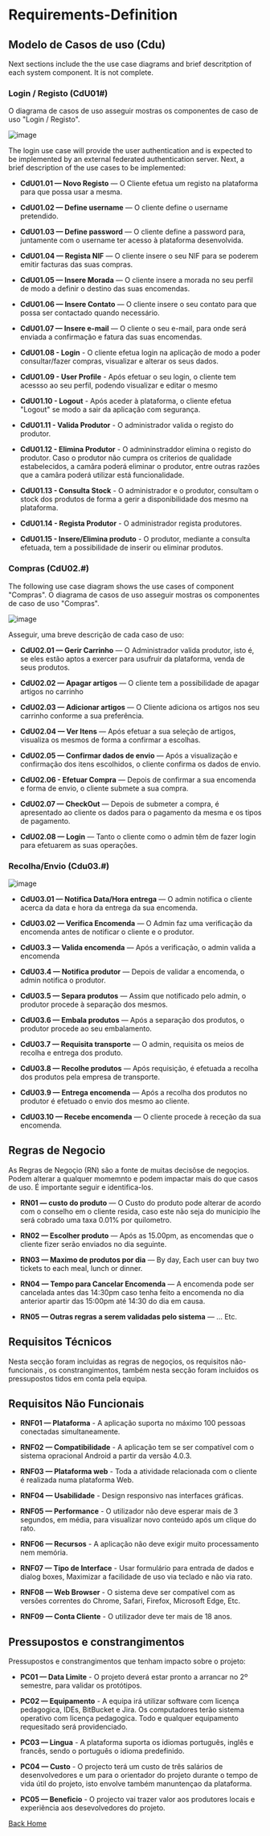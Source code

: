 # Requirements-Definition

## Modelo de Casos de uso (Cdu)
Next sections include the the use case diagrams and brief descritption of each system component. It is not complete. 

### Login / Registo (CdU01#)
O diagrama de casos de uso asseguir mostras os componentes de caso de uso "Login / Registo".

![image](Images\UC_Login-Registo.JPG)

The login use case will provide the user authentication and is expected to be implemented by an external federated authentication server. Next, a brief description of the use cases to be implemented:

* **CdU01.01 — Novo Registo** — O Cliente efetua um registo na plataforma para que possa usar a mesma.

* **CdU01.02 — Define username** — O cliente define o username pretendido.

* **CdU01.03 — Define password** — O cliente define a password para, juntamente com o username ter acesso à plataforma desenvolvida.

* **CdU01.04 — Regista NIF** — O cliente insere o seu NIF para se poderem emitir facturas das suas compras.

* **CdU01.05 — Insere Morada** — O cliente insere a morada no seu perfil de modo a definir o destino das suas encomendas.

* **CdU01.06 — Insere Contato** — O cliente insere o seu contato para que possa ser contactado quando necessário.

* **CdU01.07 — Insere e-mail** — O cliente o seu e-mail, para onde será enviada a confirmação e fatura das suas encomendas.

* **CdU01.08 - Login** - O cliente efetua login na aplicação de modo a poder consultar/fazer compras, visualizar e alterar os seus dados.

* **CdU01.09 - User Profile** -  Após efetuar o seu login, o cliente tem acessso ao seu perfil, podendo visualizar e editar o mesmo

* **CdU01.10 - Logout** - Após aceder à plataforma, o cliente efetua "Logout" se modo a sair da aplicação com segurança.

* **CdU01.11 - Valida Produtor** - O administrador valida o registo do produtor.

* **CdU01.12 - Elimina Produtor** - O admininstraddor elimina o registo do produtor. Caso o produtor não cumpra os criterios de qualidade estabelecidos, a camâra poderá eliminar o produtor, entre outras razões que a camâra poderá utilizar está funcionalidade.

* **CdU01.13 - Consulta Stock** - O administrador e o produtor, consultam o stock dos produtos de forma a gerir a disponibilidade dos mesmo na plataforma.

* **CdU01.14 - Regista Produtor** - O administrador regista produtores.

* **CdU01.15 - Insere/Elimina produto** - O produtor, mediante a consulta efetuada, tem a possibilidade de inserir ou eliminar produtos.



### Compras (CdU02.#)
The following use case diagram shows the use cases of component "Compras".
O diagrama de casos de uso asseguir mostras os componentes de caso de uso "Compras".

![image](Images\UC_Compras.JPG)

Asseguir, uma breve descrição de cada caso de uso:

* **CdU02.01 — Gerir Carrinho** —  O Administrador valida produtor, isto é, se eles estão aptos a exercer para usufruir da plataforma, venda de seus produtos.

* **CdU02.02 — Apagar artigos** — O cliente tem a possibilidade de apagar artigos no carrinho

* **CdU02.03 — Adicionar artigos** — O Cliente adiciona os artigos nos seu carrinho conforme a sua preferência.

* **CdU02.04 — Ver Itens** — Após efetuar a sua seleção de artigos, visualiza os mesmos de forma a confirmar a escolhas.

* **CdU02.05 — Confirmar dados de envio** — Após a visualização e confirmação dos itens escolhidos, o cliente confirma os dados de envio.

* **CdU02.06 - Efetuar Compra** — Depois de confirmar a sua encomenda e forma de envio, o cliente submete a sua compra.

* **CdU02.07 — CheckOut** — Depois de submeter a compra, é apresentado ao cliente os dados para o pagamento da mesma e os tipos de pagamento.

* **CdU02.08 — Login** — Tanto o cliente como o admin têm de fazer login para efetuarem as suas operações.




### Recolha/Envio (Cdu03.#)

![image](Images\UC_Recolha_Envio.JPG)

* **CdU03.01 — Notifica Data/Hora entrega** —  O admin notifica o cliente acerca da data e hora da entrega da sua encomenda.

* **CdU03.02 — Verifica Encomenda** — O Admin faz uma verificação da encomenda antes de notificar o cliente e o produtor.

* **CdU03.3 — Valida encomenda** —  Após a verificação, o admin valida a encomenda 

* **CdU03.4 — Notifica produtor** — Depois de validar a encomenda, o admin notifica o produtor.

* **CdU03.5 — Separa produtos** — Assim que notificado pelo admin, o produtor procede à separação dos mesmos.

* **CdU03.6 — Embala produtos** — Após a separação dos produtos, o produtor procede ao seu embalamento.

* **CdU03.7 — Requisita transporte** — O admin, requisita os meios de recolha e entrega dos produto.

* **CdU03.8 — Recolhe produtos** — Após requisição, é efetuada a recolha dos produtos pela empresa de transporte.

* **CdU03.9 — Entrega encomenda** — Após a recolha dos produtos no produtor é efetuado o envio dos mesmo ao cliente.

* **CdU03.10 — Recebe encomenda** — O cliente procede à receção da sua encomenda.



## Regras de Negocio
As Regras de Negoçio (RN) são a fonte de muitas decisõse de negoçios. Podem alterar a qualquer momemnto e podem impactar mais do que casos de uso. É importante seguir e identifica-los.
* **RN01 — custo do produto** — O Custo do produto pode alterar de acordo com o conselho em o cliente resida, caso este não seja do municipio lhe será cobrado uma taxa 0.01% por quilometro.

* **RN02 — Escolher produto** — Após as 15.00pm, as encomendas que o cliente fizer serão enviados no dia seguinte.

* **RN03 — Maximo de produtos por dia** — By day, Each user can buy two tickets to each meal, lunch or dinner.

* **RN04 — Tempo para Cancelar Encomenda** — A encomenda pode ser cancelada antes das 14:30pm caso tenha feito a encomenda no dia anterior apartir das 15:00pm até 14:30 do dia em causa.

* **RN05 — Outras regras a serem validadas pelo sistema** — ...
Etc.


## Requisitos Técnicos

Nesta secção foram incluidas as regras de negoçios, os requisitos não-funcionais , os constrangimentos, também nesta secção foram incluidos os pressupostos tidos em conta pela equipa.

## Requisitos Não Funcionais


* **RNF01 — Plataforma** - A aplicação suporta no máximo 100 pessoas conectadas simultaneamente. 

* **RNF02 — Compatibilidade** - A aplicação tem se ser compatível com o sistema opracional Android a partir da versão 4.0.3. 

* **RNF03 — Plataforma web** - Toda a atividade relacionada com o cliente é realizada numa plataforma Web.

* **RNF04 — Usabilidade** - Design responsivo nas interfaces gráficas.

* **RNF05 — Performance** - O utilizador não deve esperar mais de 3 segundos, em média, para visualizar novo conteúdo após um clique do rato.

* **RNF06 — Recursos** - A aplicação não deve exigir muito processamento nem memória.

* **RNF07 — Tipo de Interface** - Usar formulário para entrada de dados e dialog boxes, Maximizar a facilidade de uso via teclado e não via rato.

* **RNF08 — Web Browser** - O sistema deve ser compatível com as versões correntes do Chrome, Safari, Firefox, Microsoft Edge, Etc. 

* **RNF09 — Conta Cliente** - O utilizador deve ter mais de 18 anos.


## Pressupostos e constrangimentos

Pressupostos e constrangimentos que tenham impacto sobre o projeto:

* **PC01 — Data Limite** - O projeto deverá estar pronto a arrancar no 2º semestre, para validar os protótipos.

* **PC02 — Equipamento** - A equipa irá utilizar software com licença pedagogica, IDEs, BitBucket e Jira. Os computadores terão sistema operativo com licença pedagogica. Todo e qualquer equipamento requesitado será providenciado. 

* **PC03 — Lingua** - A plataforma suporta os idiomas português, inglês e francês, sendo o português o idioma predefinido.

* **PC04 — Custo** - O projecto terá um custo de três salários de desenvolvedores e um para o orientador do projeto durante o tempo de vida útil do projeto, isto envolve também manuntençao da plataforma.

* **PC05 — Beneficio** - O projecto vai trazer valor aos produtores locais e experiência aos desevolvedores do projeto.

[Back Home](Home)